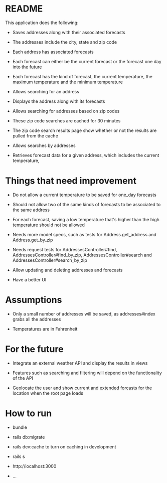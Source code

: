 # README

This application does the following:

* Saves addresses along with their associated forecasts

* The addresses include the city, state and zip code

* Each address has associated forecasts

* Each forecast can either be the current forecast or the forecast one day into the future

* Each forecast has the kind of forecast, the current temperature, the maximum temperature and the minimum temperature

* Allows searching for an address

* Displays the address along with its forecasts

* Allows searching for addresses based on zip codes

* These zip code searches are cached for 30 minutes

* The zip code search results page show whether or not the results are pulled from the cache

* Allows searches by addresses

* Retrieves forecast data for a given address, which includes the current temperature,

# Things that need improvement

* Do not allow a current temperature to be saved for one_day forecasts

* Should not allow two of the same kinds of forecasts to be associated to the same address

* For each forecast, saving a low temperature that's higher than the high temperature should not be allowed

* Needs more model specs, such as tests for Address.get_address and Address.get_by_zip 

* Needs request tests for AddressesController#find, AddressesController#find_by_zip, AddressesController#search and AddressesController#search_by_zip

* Allow updating and deleting addresses and forecasts

* Have a better UI

# Assumptions

* Only a small number of addresses will be saved, as addresses#index grabs all the addresses

* Temperatures are in Fahrenheit

# For the future

* Integrate an external weather API and display the results in views

* Features such as searching and filtering will depend on the functionality of the API

* Geolocate the user and show current and extended forcasts for the location when the root page loads

# How to run

* bundle

* rails db:migrate

* rails dev:cache to turn on caching in development 

* rails s

* http://localhost:3000

* ...
